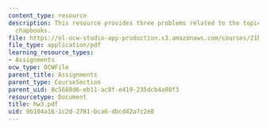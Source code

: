 ```yaml
---
content_type: resource
description: This resource provides three problems related to the topic of english
  chapbooks.
file: https://ol-ocw-studio-app-production.s3.amazonaws.com/courses/21h-418-from-print-to-digital-technologies-of-the-word-1450-present-fall-2005/9b104a161c2d2781bca6dbcd42a7c2e8_hw3.pdf
file_type: application/pdf
learning_resource_types:
- Assignments
ocw_type: OCWFile
parent_title: Assignments
parent_type: CourseSection
parent_uid: 8c5688d6-eb11-ac8f-e419-235dcb4a98f3
resourcetype: Document
title: hw3.pdf
uid: 9b104a16-1c2d-2781-bca6-dbcd42a7c2e8
---
```

